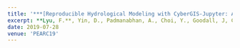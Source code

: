 ```yaml
---
title: '***[Reproducible Hydrological Modeling with CyberGIS-Jupyter: A Case Study on SUMMA](https://dl.acm.org/doi/abs/10.1145/3332186.3333052)***'
excerpt: **Lyu, F.**, Yin, D., Padmanabhan, A., Choi, Y., Goodall, J, Castronova, A., Tarboton, D, Wang, S.(2019). Reproducible Hydrological Modeling with CyberGIS-Jupyter: A Case Study on SUMMA. In Proceedings of the Practice and Experience in Advanced Research Computing on Rise of the Machines learning. Association for Computing Machinery, New York, NY, USA, Article 21, 1–6.
date: 2019-07-28
venue: 'PEARC19'
---
```

